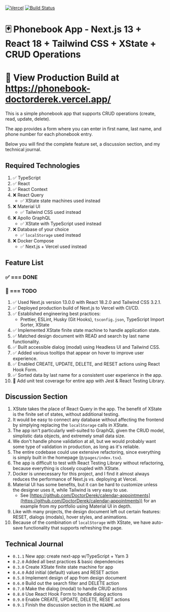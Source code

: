 [![Vercel](https://therealsujitk-vercel-badge.vercel.app/?app=phonebook-doctorderek)](https://phonebook-app.vercel.app/) [![Build Status](https://app.travis-ci.com/DoctorDerek/phonebook-app.svg?branch=main)](https://app.travis-ci.com/DoctorDerek/phonebook-app)

# 🃏 Phonebook App - Next.js 13 + React 18 + Tailwind CSS + XState + CRUD Operations

# 👀 View Production Build at https://phonebook-doctorderek.vercel.app/

This is a simple phonebook app that supports CRUD operations (create, read, update, delete).

The app provides a form where you can enter in first name, last name, and phone number for each phonebook entry.

Below you will find the complete feature set, a discussion section, and my technical journal.

## Required Technologies

1. ✅ TypeScript
2. ✅ React
3. ✅ React Context
4. ❌ React Query
   - ✅ XState state machines used instead
5. ❌ Material UI
   - ✅ Tailwind CSS used instead
6. ❌ Apollo GraphQL
   - ✅ XState with TypeScript used instead
7. ❌ Database of your choice
   - ✅ `localStorage` used instead
8. ❌ Docker Compose
   - ✅ Next.js + Vercel used instead

## Feature List

### ✅ === DONE

### 🌠 === TODO

1. ✅ Used Next.js version 13.0.0 with React 18.2.0 and Tailwind CSS 3.2.1.
1. ✅ Deployed production build of Next.js to Vercel with CI/CD.
1. ✅ Established engineering best practices:
   - Prettier, ESLint, Husky (Git Hooks), `tsconfig.json`, TypeScript Import Sorter, XState
1. ✅ Implemented XState finite state machine to handle application state.
1. ✅ Matched design document with READ and search by last name functionality.
1. ✅ Built accessible dialog (modal) using Headless UI and Tailwind CSS.
1. ✅ Added various tooltips that appear on hover to improve user experience.
1. ✅ Enabled CREATE, UPDATE, DELETE, and RESET actions using React Hook Form.
1. ✅ Sorted data by last name for a consistent user experience in the app.
1. 🌠 Add unit test coverage for entire app with Jest & React Testing Library.

## Discussion Section

1. XState takes the place of React Query in the app. The benefit of XState is the finite set of states, without additional testing.
2. It would be easy to connect any database without affecting the frontend by simplying replacing the `localStorage` calls in XState.
3. The app isn't particularly well-suited to GraphQL given the CRUD model, simplistic data objects, and extremely small data size.
4. We don't handle phone validation at all, but we would probably want some type of validation in production, as long as it's reliable.
5. The entire codebase could use extensive refactoring, since everything is simply built in the homepage (`@/pages/index.tsx`).
6. The app is difficult to test with React Testing Library without refactoring, because everything is closely coupled with XState.
7. Docker is unnecessary for this project, and I find it almost always reduces the performance of Next.js vs. deploying at Vercel.
8. Material UI has some benefits, but it can be hard to customize unless the designer uses it, while Tailwind is very easy to use.
   - See [https://github.com/DoctorDerek/calendar-appointments](https://github.com/DoctorDerek/calendar-appointments)) for an example from my portfolio using Material UI in depth.
9. Like with many projects, the design document left out certain features: RESET, dialogs (modals), hover styles, and animations.
10. Because of the combination of `localStorage` with XState, we have auto-save functionality that supports refreshing the page.

## Technical Journal

- `0.1.1` New app: create next-app w/TypeScript + Yarn 3
- `0.2.0` Added all best practices & basic dependencies
- `0.3.0` Create XState finite state machine for app
- `0.4.0` Add initial (default) values and RESET action
- `0.5.0` Implement design of app from design document
- `0.6.0` Build out the search filter and DELETE action
- `0.7.0` Make the dialog (modal) to handle CRUD actions
- `0.8.0` Use React Hook Form to handle dialog actions
- `0.9.0` Enable CREATE, UPDATE, DELETE, RESET actions
- `0.9.1` Finish the discussion section in the `README.md`
